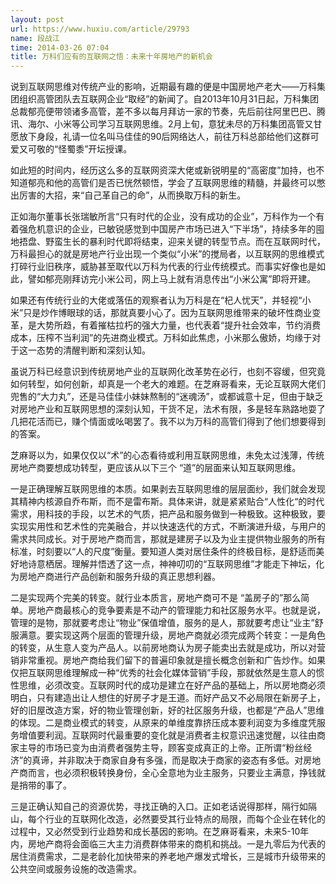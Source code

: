 ```yaml
---
layout: post
url: https://www.huxiu.com/article/29793
name: 段战江
time: 2014-03-26 07:04
title: 万科们应有的互联网之悟：未来十年房地产的新机会
---
```

说到互联网思维对传统产业的影响，近期最有趣的便是中国房地产老大——万科集团组织高管团队去互联网企业“取经”的新闻了。自2013年10月31日起，万科集团总裁郁亮便带领诸多高管，差不多以每月拜访一家的节奏，先后前往阿里巴巴、腾讯、海尔、小米等公司学习互联网思维。2月上旬，意犹未尽的万科集团高管又甘愿放下身段，礼请一位名叫马佳佳的90后网络达人，前往万科总部给他们这群可爱又可敬的“怪蜀黍”开坛授课。

如此短的时间内，经历这么多的互联网资深大佬或新锐明星的“高密度”加持，也不知道郁亮和他的高管们是否已恍然顿悟，学会了互联网思维的精髓，并最终可以憋出厉害的大招，来“自己革自己的命”，从而换取万科的新生。

正如海尔董事长张瑞敏所言“只有时代的企业，没有成功的企业”，万科作为一个有着强危机意识的企业，已敏锐感觉到中国房产市场已进入“下半场”，持续多年的囤地捂盘、野蛮生长的暴利时代即将结束，迎来关键的转型节点。而在互联网时代，万科最担心的就是房地产行业出现一个类似“小米”的搅局者，以互联网的思维模式打碎行业旧秩序，威胁甚至取代以万科为代表的行业传统模式。而事实好像也是如此，譬如郁亮刚拜访完小米公司，网上马上就有消息传出“小米公寓”即将开建。

如果还有传统行业的大佬或落伍的观察者认为万科是在“杞人忧天”，并轻视“小米”只是炒作博眼球的话，那就真要小心了。因为互联网思维带来的破坏性商业变革，是大势所趋，有着摧枯拉朽的强大力量，也代表着“提升社会效率，节约消费成本，压榨不当利润”的先进商业模式。万科如此焦虑，小米那么傲娇，均缘于对于这一态势的清醒判断和深刻认知。

虽说万科已经意识到传统房地产业的互联网化改革势在必行，也刻不容缓，但究竟如何转型，如何创新，却真是一个老大的难题。在芝麻哥看来，无论互联网大佬们兜售的“大力丸”，还是马佳佳小妹妹熬制的“迷魂汤”，或都诚意十足，但由于缺乏对房地产业和互联网思想的深刻认知，干货不足，法术有限，多是轻车熟路地耍了几把花活而已，赚个情面或吆喝罢了。我不以为万科的高管们得到了他们想要得到的答案。

芝麻哥以为，如果仅仅以“术”的心态看待或利用互联网思维，未免太过浅薄，传统房地产商要想成功转型，更应该从以下三个 “道”的层面来认知互联网思维。

一是正确理解互联网思维的本质。如果剥去互联网思维的层层面纱，我们就会发现其精神内核源自乔布斯，而不是雷布斯。具体来讲，就是紧紧贴合“人性化“的时代需求，用科技的手段，以艺术的气质，把产品和服务做到一种极致。这种极致，要实现实用性和艺术性的完美融合，并以快速迭代的方式，不断演进升级，与用户的需求共同成长。对于房地产商而言，那就是建房子以及为业主提供物业服务的所有标准，时刻要以“人的尺度”衡量。要知道人类对居住条件的终极目标，是舒适而美好地诗意栖居。理解并悟透了这一点，神神叨叨的“互联网思维”才能走下神坛，化为房地产商进行产品创新和服务升级的真正思想利器。

二是实现两个完美的转变。就行业本质言，房地产商可不是 “盖房子的”那么简单。房地产商最核心的竞争要素是不动产的管理能力和社区服务水平。也就是说，管理的是物，那就要考虑让“物业”保值增值，服务的是人，那就要考虑让“业主”舒服满意。要实现这两个层面的管理升级，房地产商就必须完成两个转变：一是角色的转变，从生意人变为产品人。以前房地商认为房子能卖出去就是成功，所以对营销非常重视。房地产商给我们留下的普遍印象就是擅长概念创新和广告炒作。如果仅把互联网思维理解成一种“优秀的社会化媒体营销”手段，那就依然是生意人的惯性思维，必须改变。互联网时代的成功是建立在好产品的基础上，所以房地商必须明白，只有建造出让人想住的好房子才是王道。而好产品又不必局限在新房子上，好的旧屋改造方案，好的物业管理创新，好的社区服务升级，也都是“产品人”思维的体现。二是商业模式的转变，从原来的单维度靠挤压成本要利润变为多维度凭服务增值要利润。互联网时代最重要的变化就是消费者主权意识迅速觉醒，以往由商家主导的市场已变为由消费者强势主导，顾客变成真正的上帝。正所谓“粉丝经济”的真谛，并非取决于商家自身有多强，而是取决于商家的姿态有多低。对房地产商而言，也必须积极转换身份，全心全意地为业主服务，只要业主满意，挣钱就是捎带的事了。

三是正确认知自己的资源优势，寻找正确的入口。正如老话说得那样，隔行如隔山，每个行业的互联网化改造，必然要受其行业特点的局限，而每个企业在转化的过程中，又必然受到行业趋势和成长基因的影响。在芝麻哥看来，未来5-10年内，房地产商将会面临三大主力消费群体带来的商机和挑战。一是九零后为代表的居住消费需求，二是老龄化加快带来的养老地产爆发式增长，三是城市升级带来的公共空间或服务设施的改造需求。

